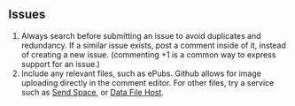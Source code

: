 
## Issues

1. Always search before submitting an issue to avoid duplicates and redundancy. If a similar issue exists, post a comment inside of it, instead of creating a new issue. (commenting +1 is a common way to express support for an issue.)
2. Include any relevant files, such as ePubs. Github allows for image uploading directly in the comment editor. For other files, try a service such as [Send Space](http://sendspace.com), or [Data File Host](http://datafilehost.com).
